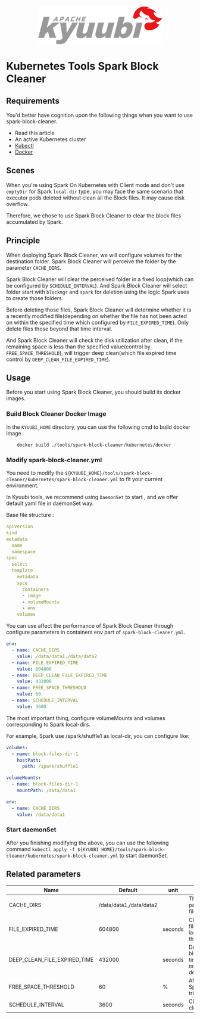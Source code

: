<div align=center>

![](../imgs/kyuubi_logo.png)

</div>

# Kubernetes Tools Spark Block Cleaner

## Requirements

You'd better have cognition upon the following things when you want to use spark-block-cleaner.

* Read this article
* An active Kubernetes cluster
* [Kubectl](https://kubernetes.io/docs/reference/kubectl/overview/)
* [Docker](https://www.docker.com/)

## Scenes

When you're using Spark On Kubernetes with Client mode and don't use `emptyDir` for Spark `local-dir` type, you may face the same scenario that executor pods deleted without clean all the Block files. It may cause disk overflow.

Therefore, we chose to use Spark Block Cleaner to clear the block files accumulated by Spark.

## Principle

When deploying Spark Block Cleaner, we will configure volumes for the destination folder. Spark Block Cleaner will perceive the folder by the parameter `CACHE_DIRS`. 

Spark Block Cleaner will clear the perceived folder in a fixed loop(which can be configured by `SCHEDULE_INTERVAL`). And Spark Block Cleaner will select folder start with `blockmgr` and `spark` for deletion using the logic Spark uses to create those folders. 

Before deleting those files, Spark Block Cleaner will determine whether it is a recently modified file(depending on whether the file has not been acted on within the specified time which configured by `FILE_EXPIRED_TIME`). Only delete files those beyond that time interval.

And Spark Block Cleaner will check the disk utilization after clean, if the remaining space is less than the specified value(control by `FREE_SPACE_THRESHOLD`), will trigger deep clean(which file expired time control by `DEEP_CLEAN_FILE_EXPIRED_TIME`).

## Usage

Before you start using Spark Block Cleaner, you should build its docker images.

### Build Block Cleaner Docker Image

In the `KYUUBI_HOME` directory, you can use the following cmd to build docker image.
```shell
    docker build ./tools/spark-block-cleaner/kubernetes/docker
```

### Modify spark-block-cleaner.yml

You need to modify the `${KYUUBI_HOME}/tools/spark-block-cleaner/kubernetes/spark-block-cleaner.yml` to fit your current environment.

In Kyuubi tools, we recommend using `DaemonSet` to start , and we offer default yaml file in daemonSet way.

Base file structure : 
```yaml
apiVersion
kind
metadata
  name
  namespace
spec
  select
  template
    metadata
    spce
      containers
      - image
      - volumeMounts
      - env
    volumes
```

You can use affect the performance of Spark Block Cleaner through configure parameters in containers env part of `spark-block-cleaner.yml`.
```yaml
env:
  - name: CACHE_DIRS
    value: /data/data1,/data/data2
  - name: FILE_EXPIRED_TIME
    value: 604800
  - name: DEEP_CLEAN_FILE_EXPIRED_TIME
    value: 432000
  - name: FREE_SPACE_THRESHOLD
    value: 60
  - name: SCHEDULE_INTERVAL
    value: 3600
```

The most important thing, configure volumeMounts and volumes corresponding to Spark local-dirs.

For example, Spark use /spark/shuffle1 as local-dir, you can configure like:
```yaml
volumes:
  - name: block-files-dir-1
    hostPath:
      path: /spark/shuffle1
```
```yaml
volumeMounts:
  - name: block-files-dir-1
    mountPath: /data/data1
```
```yaml
env:
  - name: CACHE_DIRS
    value: /data/data1
```

### Start daemonSet

After you finishing modifying the above, you can use the following command `kubectl apply -f ${KYUUBI_HOME}/tools/spark-block-cleaner/kubernetes/spark-block-cleaner.yml` to start daemonSet.

## Related parameters

Name | Default | unit | Meaning
--- | --- | --- | ---
CACHE_DIRS | /data/data1,/data/data2|  | The target dirs in container path which will clean block files.
FILE_EXPIRED_TIME | 604800 | seconds | Cleaner will clean the block files which current time - last modified time  more than the fileExpiredTime.
DEEP_CLEAN_FILE_EXPIRED_TIME | 432000 | seconds | Deep clean will clean the block files which current time - last modified time  more than the deepCleanFileExpiredTime.
FREE_SPACE_THRESHOLD | 60 | % | After first clean, if free Space low than threshold trigger deep clean.
SCHEDULE_INTERVAL | 3600 | seconds | Cleaner sleep between cleaning.
